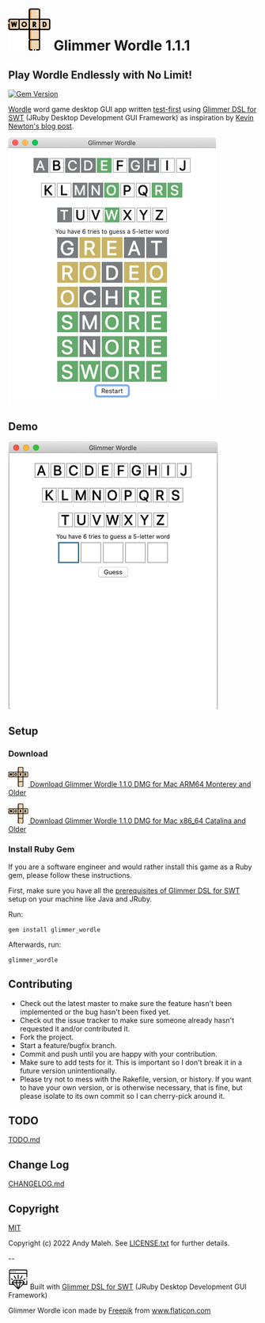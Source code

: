 # <img src='https://raw.githubusercontent.com/AndyObtiva/glimmer_wordle/master/icons/linux/Glimmer Wordle.png' height=85 /> Glimmer Wordle 1.1.1
## Play Wordle Endlessly with No Limit!
[![Gem Version](https://badge.fury.io/rb/glimmer_wordle.svg)](http://badge.fury.io/rb/glimmer_wordle)

[Wordle](https://en.wikipedia.org/wiki/Wordle) word game desktop GUI app written [test-first](https://github.com/AndyObtiva/wordle/blob/master/spec/app/model/five_letter_word_spec.rb) using [Glimmer DSL for SWT](https://github.com/AndyObtiva/glimmer-dsl-swt) (JRuby Desktop Development GUI Framework) as inspiration by [Kevin Newton's blog post](https://kddnewton.com/2022/01/29/solving-wordle-in-ruby.html).

![Wordle Screenshot](screenshots/glimmer-wordle.png)

## Demo

![Wordle Screenshot](screenshots/glimmer-wordle.gif)

## Setup

### Download

[<img src='https://raw.githubusercontent.com/AndyObtiva/glimmer_wordle/master/icons/linux/Glimmer Wordle.png' height=40 /> Download Glimmer Wordle 1.1.0 DMG for Mac ARM64 Monterey and Older](https://www.dropbox.com/s/j2j5cyor90jr7rj/Glimmer%20Wordle-ARM64-1.1.0.dmg?dl=1)

[<img src='https://raw.githubusercontent.com/AndyObtiva/glimmer_wordle/master/icons/linux/Glimmer Wordle.png' height=40 /> Download Glimmer Wordle 1.1.0 DMG for Mac x86_64 Catalina and Older](https://www.dropbox.com/s/t6tjuzp4dhmuls9/Glimmer%20Wordle-1.1.0.dmg?dl=1)

### Install Ruby Gem

If you are a software engineer and would rather install this game as a Ruby gem, please follow these instructions.

First, make sure you have all the [prerequisites of Glimmer DSL for SWT](https://github.com/AndyObtiva/glimmer-dsl-swt#pre-requisites) setup on your machine like Java and JRuby.

Run:

```
gem install glimmer_wordle
```

Afterwards, run:

```
glimmer_wordle
```

## Contributing

-   Check out the latest master to make sure the feature hasn't been
    implemented or the bug hasn't been fixed yet.
-   Check out the issue tracker to make sure someone already hasn't
    requested it and/or contributed it.
-   Fork the project.
-   Start a feature/bugfix branch.
-   Commit and push until you are happy with your contribution.
-   Make sure to add tests for it. This is important so I don't break it
    in a future version unintentionally.
-   Please try not to mess with the Rakefile, version, or history. If
    you want to have your own version, or is otherwise necessary, that
    is fine, but please isolate to its own commit so I can cherry-pick
    around it.

## TODO

[TODO.md](TODO.md)

## Change Log

[CHANGELOG.md](CHANGELOG.md)

## Copyright

[MIT](LICENSE.txt)

Copyright (c) 2022 Andy Maleh. See
[LICENSE.txt](LICENSE.txt) for further details.

--

[<img src="https://raw.githubusercontent.com/AndyObtiva/glimmer/master/images/glimmer-logo-hi-res.png" height=40 />](https://github.com/AndyObtiva/glimmer) Built with [Glimmer DSL for SWT](https://github.com/AndyObtiva/glimmer-dsl-swt) (JRuby Desktop Development GUI Framework)

Glimmer Wordle icon made by <a href="https://www.flaticon.com/authors/freepik" title="Freepik">Freepik</a> from <a href="https://www.flaticon.com/" title="Flaticon">www.flaticon.com</a>
